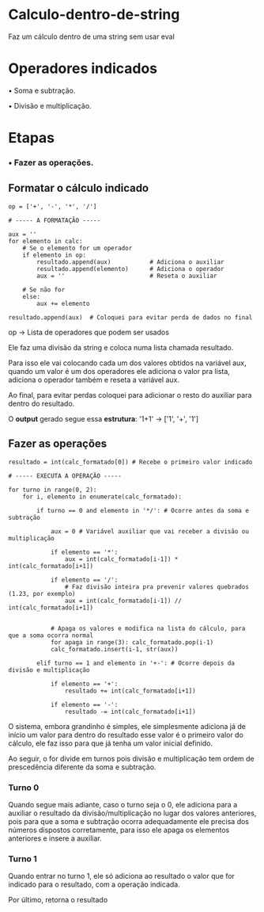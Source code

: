 # Calculo-dentro-de-string
Faz um cálculo dentro de uma string sem usar eval

# Operadores indicados

• Soma e subtração.

• Divisão e multiplicação.

# Etapas
### • Fazer as operações.

## Formatar o cálculo indicado

    op = ['+', '-', '*', '/'] 

    # ----- A FORMATAÇÃO -----

    aux = ''
    for elemento in calc:
        # Se o elemento for um operador
        if elemento in op:
            resultado.append(aux)           # Adiciona o auxiliar
            resultado.append(elemento)      # Adiciona o operador
            aux = ''                        # Reseta o auxiliar

        # Se não for
        else:
            aux += elemento
            
    resultado.append(aux)  # Coloquei para evitar perda de dados no final

            
op → Lista de operadores que podem ser usados

Ele faz uma divisão da string e coloca numa lista chamada resultado.

Para isso ele vai colocando cada um dos valores obtidos na variável aux, 
quando um valor é um dos operadores ele adiciona o valor pra lista, adiciona
o operador também e reseta a variável aux.

Ao final, para evitar perdas coloquei para adicionar o resto do auxiliar para
dentro do resultado.

O **output** gerado segue essa **estrutura**: '1+1' → ['1', '+', '1']


## Fazer as operações

    resultado = int(calc_formatado[0]) # Recebe o primeiro valor indicado
 
    # ----- EXECUTA A OPERAÇÃO -----

    for turno in range(0, 2):
        for i, elemento in enumerate(calc_formatado):
            
            if turno == 0 and elemento in '*/': # Ocorre antes da soma e subtração

                aux = 0 # Variável auxiliar que vai receber a divisão ou multiplicação

                if elemento == '*':
                    aux = int(calc_formatado[i-1]) * int(calc_formatado[i+1])

                if elemento == '/':
                    # Faz divisão inteira pra prevenir valores quebrados (1.23, por exemplo)
                    aux = int(calc_formatado[i-1]) // int(calc_formatado[i+1]) 
                

                # Apaga os valores e modifica na lista do cálculo, para que a soma ocorra normal
                for apaga in range(3): calc_formatado.pop(i-1) 
                calc_formatado.insert(i-1, str(aux)) 

            elif turno == 1 and elemento in '+-': # Ocorre depois da divisão e multiplicação
                
                if elemento == '+':
                    resultado += int(calc_formatado[i+1])

                if elemento == '-':
                    resultado -= int(calc_formatado[i+1])
                    
                    
O sistema, embora grandinho é simples, ele simplesmente adiciona já de início um valor para dentro do resultado
esse valor é o primeiro valor do cálculo, ele faz isso para que já tenha um valor inicial definido.

Ao seguir, o for divide em turnos pois divisão e multiplicação tem ordem de prescedência diferente da soma e 
subtração.

### Turno 0

Quando segue mais adiante, caso o turno seja o 0, ele adiciona para a auxiliar o resultado da divisão/multiplicação 
no lugar dos valores anteriores, pois para que a soma e subtração ocorra adequadamente ele precisa dos números dispostos
corretamente, para isso ele apaga os elementos anteriores e insere a auxiliar. 

### Turno 1

Quando entrar no turno 1, ele só adiciona ao resultado o valor que for indicado para o resultado, com a operação indicada.

Por último, retorna o resultado
